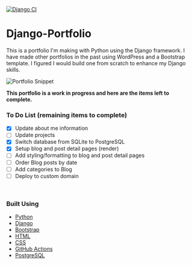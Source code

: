 [![Django CI](https://github.com/Juwana-Zerman/Django-Portfolio/actions/workflows/django.yml/badge.svg)](https://github.com/Juwana-Zerman/Django-Portfolio/actions/workflows/django.yml)

# Django-Portfolio

This is a portfolio I'm making with Python using the Django framework. I have made other portfolios in the past using WordPress and a Bootstrap template. I figured I would build one from scratch to enhance my Django skills. <br />

![Portfolio Snippet](https://i.imgur.com/T48CWPF.png)
<br />

**This portfolio is a work in progress and here are the items left to complete.**
<br />
### To Do List (remaining items to complete)
- [X] Update about me information
- [ ] Update projects
- [X] Switch database from SQLite to PostgreSQL
- [X] Setup blog and post detail pages (render)
- [ ] Add styling/formatting to blog and post detail pages
- [ ] Order Blog posts by date
- [ ] Add categories to Blog
- [ ] Deploy to custom domain

<br />

### Built Using

- [Python](https://www.python.org)
- [Django](https://www.djangoproject.com/)
- [Bootstrap](https://getbootstrap.com)
- [HTML](https://www.w3.org/html/)
- [CSS](https://www.w3schools.com/css/)
- [GitHub Actions](https://docs.github.com/en/actions)
- [PostgreSQL](https://www.postgresql.org/)
